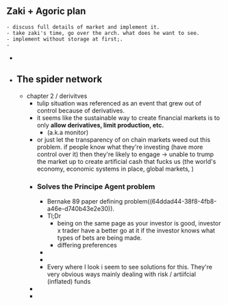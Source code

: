 ## Zaki + Agoric plan
	- discuss full details of market and implement it.
	- take zaki's time, go over the arch. what does he want to see.
	- implement without storage at first;.
	-
-
- ## The spider network
	- chapter 2 / derivitves
		- tulip situation was referenced as an event that grew out of control because of derivatives.
		- it seems like the sustainable way to create financial markets is to only **allow derivatives, limit production, etc.**
			- (a.k.a monitor)
		- or just let the transparency of on chain markets weed out this problem. if people know what they're investing (have more control over it) then they're likely to engage -> unable to trump the market up to create artificial cash that fucks us (the world's economy, economic systems in place, global markets, )
		- ### Solves the Principe Agent problem
			- Bernake 89 paper defining problem((64ddad44-38f8-4fb8-a46e-d740b43e2e30)).
			- Tl;Dr
				- being on the same page as your investor is good, investor x trader have a better go at it if the investor knows what types of bets are being made.
				- differing preferences
			-
			-
			- Every where I look i seem to see solutions for this. They're very obvious ways mainly dealing with risk / artiifcial (inflated) funds
		-
		-